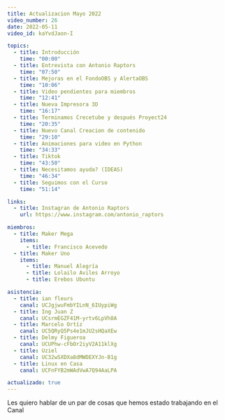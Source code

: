 ```yaml
---
title: Actualizacion Mayo 2022
video_number: 26
date: 2022-05-11
video_id: kaYvdJaon-I

topics:
  - title: Introducción
    time: "00:00"
  - title: Entrevista con Antonio Raptors
    time: "07:50"
  - title: Mejoras en el FondoOBS y AlertaOBS
    time: "10:06"
  - title: Video pendientes para miembros
    time: "12:41"
  - title: Nueva Impresora 3D
    time: "16:17"
  - title: Terminamos Crecetube y después Proyect24
    time: "20:35"
  - title: Nuevo Canal Creacion de contenido
    time: "29:10"
  - title: Animaciones para video en Python
    time: "34:33"
  - title: Tiktok
    time: "43:50"
  - title: Necesitamos ayuda? (IDEAS)
    time: "46:34"
  - title: Seguimos con el Curso
    time: "51:14"

links:
  - title: Instagran de Antonio Raptors
    url: https://www.instagram.com/antonio_raptors

miembros:
  - title: Maker Mega
    items:
      - title: Francisco Acevedo
  - title: Maker Uno
    items:
      - title: Manuel Alegría
      - title: Lolailo Aviles Arroyo
      - title: Erebos Ubuntu

asistencia:
  - title: ian fleurs
    canal: UCJgjwuFmbYILnN_6IUypiWg
  - title: Ing Juan Z
    canal: UCsrmEGZF41M-yrtv6LpVh8A
  - title: Marcelo Ortíz
    canal: UC5QRyQ5Ps4e1mJU2sHQaXEw
  - title: Delmy Figueroa
    canal: UCUPhw-cFbOr2iyV2A11klXg
  - title: Uziel
    canal: UC32wSXDXa8dMWDEXYJn-B1g
  - title: Linux en Casa
    canal: UCFnFYB2mWAdVwA7Q94AaLPA

actualizado: true
---
```


Les quiero hablar de un par de cosas que hemos estado trabajando en el Canal
